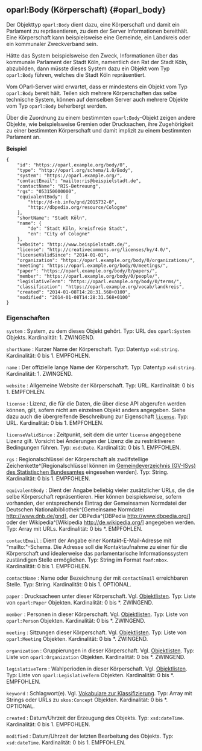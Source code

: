 oparl:Body (Körperschaft)   {#oparl_body}
------------------------

Der Objekttyp `oparl:Body` dient dazu, eine Körperschaft und damit ein
Parlament zu repräsentieren, zu dem der Server Informationen bereithält.
Eine Körperschaft kann beispielsweise eine Gemeinde, ein Landkreis oder 
ein kommunaler Zweckverband sein.

Hätte das System beispielsweise den Zweck, Informationen über das kommunale
Parlament der Stadt Köln, namentlich den Rat der Stadt Köln, abzubilden,
dann müsste dieses System dazu ein Objekt vom Typ `oparl:Body` führen, welches
die Stadt Köln repräsentiert.

Vom OParl-Server wird erwartet, dass er mindestens
ein Objekt vom Typ `oparl:Body` bereit hält. Teilen sich mehrere Körperschaften
das selbe technische System, können auf demselben Server auch mehrere
Objekte vom Typ `oparl:Body` beherbergt werden.

Über die Zuordnung zu einem bestimmten `oparl:Body`-Objekt zeigen andere
Objekte, wie beispielsweise Gremien oder Drucksachen, ihre Zugehörigkeit
zu einer bestimmten Körperschaft und damit implizit zu einem bestimmten
Parlament an.

**Beispiel**

~~~~~  {#oparlbody_ex1 .json}
{
    "id": "https://oparl.example.org/body/0",
    "type": "http://oparl.org/schema/1.0/Body",
    "system": "https://oparl.example.org/",
    "contactEmail": "mailto:ris@beispielstadt.de",
    "contactName": "RIS-Betreuung",
    "rgs": "053150000000",
    "equivalentBody": [
        "http://d-nb.info/gnd/2015732-0",
        "http://dbpedia.org/resource/Cologne"
    ],
    "shortName": "Stadt Köln",
    "name": {
        "de": "Stadt Köln, kreisfreie Stadt",
        "en": "City of Cologne"
    },
    "website": "http://www.beispielstadt.de/",
    "license": "http://creativecommons.org/licenses/by/4.0/",
    "licenseValidSince": "2014-01-01",
    "organization": "https://oparl.example.org/body/0/organizations/",
    "meeting": "https://oparl.example.org/body/0/meetings/",
    "paper": "https://oparl.example.org/body/0/papers/",
    "member": "https://oparl.example.org/body/0/people/",
    "legislativeTerm": "https://oparl.example.org/body/0/terms/",
    "classification": "https://oparl.example.org/vocab/landkreis",
    "created": "2014-01-08T14:28:31.568+0100",
    "modified": "2014-01-08T14:28:31.568+0100"
}
~~~~~


### Eigenschaften

`system`
:   System, zu dem dieses Objekt gehört.
    Typ: URL des `oparl:System` Objekts.
    Kardinalität: 1.
    ZWINGEND.

`shortName`
:   Kurzer Name der Körperschaft.
    Typ: Datentyp `xsd:string`.
    Kardinalität: 0 bis 1.
    EMPFOHLEN.

`name`
:   Der offizielle lange Name der Körperschaft.
    Typ: Datentyp `xsd:string`.
    Kardinalität: 1.
    ZWINGEND.

`website`
:   Allgemeine Website der Körperschaft.
    Typ: URL.
    Kardinalität: 0 bis 1.
    EMPFOHLEN.

`license`
:   Lizenz, die für die Daten, die über diese API abgerufen werden
    können, gilt, sofern nicht am einzelnen Objekt anders angegeben.
    Siehe dazu auch die übergreifende Beschreibung zur Eigenschaft
    [`license`](#eigenschaft_license).
    Typ: URL.
    Kardinalität: 0 bis 1.
    EMPFOHLEN.

`licenseValidSince`
:   Zeitpunkt, seit dem die unter `license` angegebene Lizenz gilt.
    Vorsicht bei Änderungen der Lizenz die zu restriktiveren Bedingungen führen.
    Typ: `xsd:Date`.
    Kardinalität: 0 bis 1.
    EMPFOHLEN.

`rgs`
:   Regionalschlüssel der Körperschaft als zwölfstellige Zeichenkette^[Regionalschlüssel können im [Gemeindeverzeichnis (GV-ISys) des Statistischen Bundesamtes](https://www.destatis.de/DE/ZahlenFakten/LaenderRegionen/Regionales/Gemeindeverzeichnis/Gemeindeverzeichnis.html) eingesehen werden].
    Typ: String.
    Kardinalität: 0 bis 1.
    EMPFOHLEN.

`equivalentBody`
:   Dient der Angabe beliebig vieler zusätzlicher URLs, die die selbe Körperschaft
    repräsentieren. Hier können beispielsweise,
    sofern vorhanden, der entsprechende Eintrag der Gemeinsamen Normdatei der Deutschen Nationalbibliothek^[Gemeinsame Normdatei <http://www.dnb.de/gnd>],
    der DBPedia^[DBPedia <http://www.dbpedia.org/>] oder der Wikipedia^[Wikipedia <http://de.wikipedia.org/>] angegeben werden.
    Typ: Array mit URLs.
    Kardinalität: 0 bis *.
    EMPFOHLEN.

`contactEmail`
:   Dient der Angabe einer Kontakt-E-Mail-Adresse mit "mailto:"-Schema.
    Die Adresse soll die Kontaktaufnahme zu einer für die Körperschaft
    und idealerweise das parlamentarische Informationssystem zuständigen Stelle
    ermöglichen.
    Typ: String im Format `foaf:mbox`.
    Kardinalität: 0 bis 1.
    EMPFOHLEN.

`contactName`
:   Name oder Bezeichnung der mit `contactEmail` erreichbaren Stelle.
    Typ: String.
    Kardinalität: 0 bis 1.
    OPTIONAL.

`paper`
:   Drucksacheen unter dieser Körperschaft. Vgl. [Objektlisten](#objektlisten).
    Typ: Liste von `oparl:Paper` Objekten.
    Kardinalität: 0 bis *.
    ZWINGEND.

`member`
:   Personen in dieser Körperschaft. Vgl. [Objektlisten](#objektlisten).
    Typ: Liste von `oparl:Person` Objekten.
    Kardinalität: 0 bis *.
    ZWINGEND.

`meeting`
:   Sitzungen dieser Körperschaft. Vgl. [Objektlisten](#objektlisten).
    Typ: Liste von `oparl:Meeting` Objekten.
    Kardinalität: 0 bis *.
    ZWINGEND.

`organization`
:   Gruppierungen in dieser Körperschaft. Vgl. [Objektlisten](#objektlisten).
    Typ: Liste von `oparl:Organization` Objekten.
    Kardinalität: 0 bis *.
    ZWINGEND.

`legislativeTerm`
:   Wahlperioden in dieser Körperschaft. Vgl. [Objektlisten](#objektlisten).
    Typ: Liste von `oparl:LegislativeTerm` Objekten.
    Kardinalität: 0 bis *.
    EMPFOHLEN.

`keyword`
:   Schlagwort(e). Vgl. [Vokabulare zur Klassifizierung](#vokabulare_klassifizierung).
    Typ: Array mit Strings oder URLs zu `skos:Concept` Objekten.
    Kardinalität: 0 bis *.
    OPTIONAL.

`created`
:   Datum/Uhrzeit der Erzeugung des Objekts.
    Typ: `xsd:dateTime`.
    Kardinalität: 0 bis 1.
    EMPFOHLEN.

`modified`
:   Datum/Uhrzeit der letzten Bearbeitung des Objekts.
    Typ: `xsd:dateTime`.
    Kardinalität: 0 bis 1.
    EMPFOHLEN.
